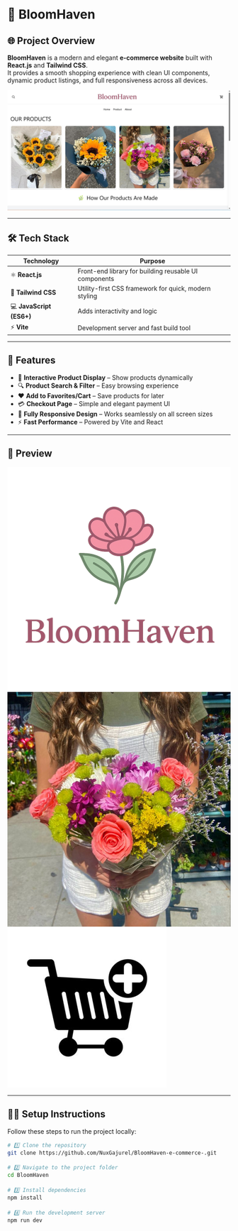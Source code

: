 # 🌸 BloomHaven

## 🌐 Project Overview

**BloomHaven** is a modern and elegant **e-commerce website** built with **React.js** and **Tailwind CSS**.  
It provides a smooth shopping experience with clean UI components, dynamic product listings, and full responsiveness across all devices.

![BloomHaven Preview](https://github.com/NuxGajurel/BloomHaven-e-commerce-/blob/main/public/Img/W5I7XPD%20-%20Imgur.jpg?raw=true)

---

## 🛠️ Tech Stack

| Technology               | Purpose                                               |
| ------------------------ | ----------------------------------------------------- |
| ⚛️ **React.js**          | Front-end library for building reusable UI components |
| 🎨 **Tailwind CSS**      | Utility-first CSS framework for quick, modern styling |
| 💻 **JavaScript (ES6+)** | Adds interactivity and logic                          |
| ⚡ **Vite**              | Development server and fast build tool                |

---

## 🚀 Features

- 🛒 **Interactive Product Display** – Show products dynamically  
- 🔍 **Product Search & Filter** – Easy browsing experience  
- ❤️ **Add to Favorites/Cart** – Save products for later  
- 💳 **Checkout Page** – Simple and elegant payment UI  
- 📱 **Fully Responsive Design** – Works seamlessly on all screen sizes  
- ⚡ **Fast Performance** – Powered by Vite and React  

---

## 📸 Preview

![Home Page](https://github.com/NuxGajurel/BloomHaven-e-commerce-/blob/main/public/Img/main.png?raw=true)
![Product Page](https://github.com/NuxGajurel/BloomHaven-e-commerce-/blob/main/public/Img/3.jpg?raw=true)
![Checkout Page](https://github.com/NuxGajurel/BloomHaven-e-commerce-/blob/main/public/Img/cart.jpg?raw=true)

---

## 🧑‍💻 Setup Instructions

Follow these steps to run the project locally:

```bash
# 1️⃣ Clone the repository
git clone https://github.com/NuxGajurel/BloomHaven-e-commerce-.git

# 2️⃣ Navigate to the project folder
cd BloomHaven

# 3️⃣ Install dependencies
npm install

# 4️⃣ Run the development server
npm run dev
